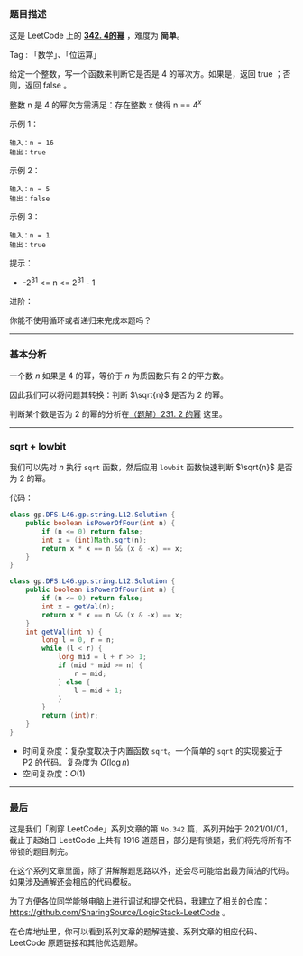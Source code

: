 ### 题目描述

这是 LeetCode 上的 **[342. 4的幂](https://leetcode-cn.com/problems/power-of-four/solution/gong-shui-san-xie-zhuan-hua-wei-2-de-mi-y21lq/)** ，难度为 **简单**。

Tag : 「数学」、「位运算」




给定一个整数，写一个函数来判断它是否是 4 的幂次方。如果是，返回 true ；否则，返回 false 。

整数 n 是 4 的幂次方需满足：存在整数 x 使得 n == $4^x$

示例 1：
```
输入：n = 16
输出：true
```
示例 2：
```
输入：n = 5
输出：false
```
示例 3：
```
输入：n = 1
输出：true
```

提示：

* -$2^{31}$ <= n <= $2^{31}$ - 1


进阶：

你能不使用循环或者递归来完成本题吗？


---

### 基本分析

一个数 $n$ 如果是 $4$ 的幂，等价于 $n$ 为质因数只有 $2$ 的平方数。

因此我们可以将问题其转换：判断 $\sqrt{n}$ 是否为 $2$ 的幂。

判断某个数是否为 $2$ 的幂的分析在[（题解）231. 2 的幂](https://leetcode-cn.com/problems/power-of-two/solution/gong-shui-san-xie-2-de-mi-by-ac_oier-qm6e/) 这里。

---

### sqrt + lowbit

我们可以先对 $n$ 执行 `sqrt` 函数，然后应用 `lowbit` 函数快速判断 $\sqrt{n}$ 是否为 $2$ 的幂。

代码：
```Java []
class gp.DFS.L46.gp.string.L12.Solution {
    public boolean isPowerOfFour(int n) {
        if (n <= 0) return false;
        int x = (int)Math.sqrt(n);
        return x * x == n && (x & -x) == x;
    }
}
```
```Java []
class gp.DFS.L46.gp.string.L12.Solution {
    public boolean isPowerOfFour(int n) {
        if (n <= 0) return false;
        int x = getVal(n);
        return x * x == n && (x & -x) == x;
    }
    int getVal(int n) {
        long l = 0, r = n;
        while (l < r) {
            long mid = l + r >> 1;
            if (mid * mid >= n) {
                r = mid;
            } else {
                l = mid + 1;
            }
        }
        return (int)r;
    } 
}
```
* 时间复杂度：复杂度取决于内置函数 `sqrt`。一个简单的 `sqrt` 的实现接近于 P2 的代码。复杂度为 $O(\log{n})$
* 空间复杂度：$O(1)$

---

### 最后

这是我们「刷穿 LeetCode」系列文章的第 `No.342` 篇，系列开始于 2021/01/01，截止于起始日 LeetCode 上共有 1916 道题目，部分是有锁题，我们将先将所有不带锁的题目刷完。

在这个系列文章里面，除了讲解解题思路以外，还会尽可能给出最为简洁的代码。如果涉及通解还会相应的代码模板。

为了方便各位同学能够电脑上进行调试和提交代码，我建立了相关的仓库：https://github.com/SharingSource/LogicStack-LeetCode 。

在仓库地址里，你可以看到系列文章的题解链接、系列文章的相应代码、LeetCode 原题链接和其他优选题解。

